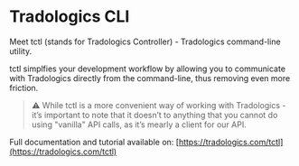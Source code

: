 # Tradologics CLI

Meet tctl (stands for Tradologics Controller) - Tradologics command-line utility.

tctl simplfies your development workflow by allowing you to communicate with Tradologics directly from the command-line, thus removing even more friction.

> ⚠️ While tctl is a more convenient way of working with Tradologics - it’s important to note that it doesn’t to anything that you cannot do using "vanilla" API calls, as it’s mearly a client for our API.

Full documentation and tutorial available on: [https://tradologics.com/tctl](https://tradologics.com/tctl)
